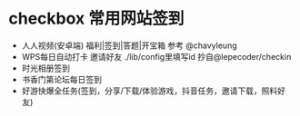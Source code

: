 # checkbox  常用网站签到
 - 人人视频(安卓端) 福利|签到|答题|开宝箱 参考 @chavyleung
 - WPS每日自动打卡 邀请好友 ./lib/config里填写id 抄自@lepecoder/checkin
 - 时光相册签到
 - 书香门第论坛每日签到
 - 好游快爆全任务(签到，分享/下载/体验游戏，抖音任务，邀请下载，照料好友)
